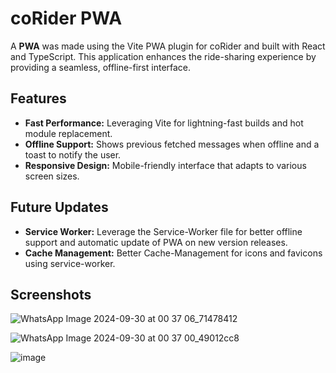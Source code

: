 # coRider PWA

A **PWA** was made using the Vite PWA plugin for coRider and built with React and TypeScript. This application enhances the ride-sharing experience by providing a seamless, offline-first interface.


## Features

- **Fast Performance:** Leveraging Vite for lightning-fast builds and hot module replacement.
- **Offline Support:** Shows previous fetched messages when offline and a toast to notify the user.
- **Responsive Design:** Mobile-friendly interface that adapts to various screen sizes.
  
## Future Updates

- **Service Worker:** Leverage the Service-Worker file for better offline support and automatic update of PWA on new version releases.
- **Cache Management:** Better Cache-Management for icons and favicons using service-worker.

 
## Screenshots

![WhatsApp Image 2024-09-30 at 00 37 06_71478412](https://github.com/user-attachments/assets/8560553e-4b42-42dd-9004-418613831582)

![WhatsApp Image 2024-09-30 at 00 37 00_49012cc8](https://github.com/user-attachments/assets/d7311336-1c1a-4911-8db3-baa5116b51e3)

![image](https://github.com/user-attachments/assets/03201ee3-a7a8-41e8-9b08-41ad1ab6f059)


